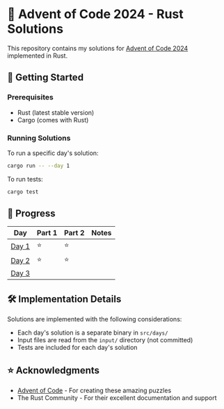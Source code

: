 # 🎄 Advent of Code 2024 - Rust Solutions

This repository contains my solutions for [Advent of Code 2024](https://adventofcode.com/2024) implemented in Rust.

## 🚀 Getting Started

### Prerequisites

- Rust (latest stable version)
- Cargo (comes with Rust)

### Running Solutions

To run a specific day's solution:

```bash
cargo run -- --day 1
```

To run tests:

```bash
cargo test
```

## 📝 Progress

| Day                        | Part 1 | Part 2 | Notes |
| -------------------------- | ------ | ------ | ----- |
| [Day 1](src/days/day01.rs) | ⭐     | ⭐     |       |
| [Day 2](src/days/day02.rs) | ⭐     | ⭐     |       |
| [Day 3](src/days/day03.rs) |        |        |       |

## 🛠 Implementation Details

Solutions are implemented with the following considerations:

- Each day's solution is a separate binary in `src/days/`
- Input files are read from the `input/` directory (not committed)
- Tests are included for each day's solution

## ⭐️ Acknowledgments

- [Advent of Code](https://adventofcode.com/) - For creating these amazing puzzles
- The Rust Community - For their excellent documentation and support
